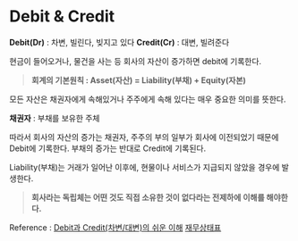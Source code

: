 # Debit & Credit


 **Debit(Dr)** : 차변, 빌린다, 빚지고 있다
 **Credit(Cr)** : 대변, 빌려준다

현금이 들어오거나, 물건을 사는 등 회사의 자산이 증가하면 debit에 기록한다.

> **회계의 기본원칙 : Asset(자산) = Liability(부채) + Equity(자본)**

모든 자산은 채권자에게 속해있거나 주주에게 속해 있다는 매우 중요한 의미를 뜻한다.

**채권자** : 부채를 보유한 주체

따라서 회사의 자산의 증가는 채권자, 주주의 부의 일부가 회사에 이전되었기 때문에 Debit에 기록한다.
부채의 증가는 반대로 Credit에 기록된다.

Liability(부채)는 거래가 일어난 이후에, 현물이나 서비스가 지급되지 않았을 경우에 발생한다.

> **회사라는 독립체는 어떤 것도 직접 소유한 것이 없다라는 전제하에 이해를 해야한다.**

Reference : 
[Debit과 Credit(차변/대변)의 쉬운 이해](https://m.blog.naver.com/PostView.nhn?blogId=ujinjw&logNo=220800581451&proxyReferer=https:%2F%2Fwww.google.com%2F)
[재무상태표](https://chatgray.tistory.com/90)
